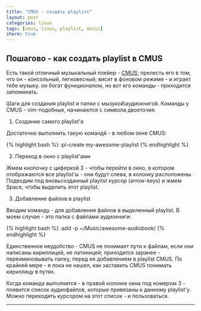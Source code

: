 ```yaml
---
title: "CMUS - создать playlist"
layout: post
categories: linux
tags: [cmus, linux, playlist, music]
share: true
---
```


## Пошагово - как создать playlist в CMUS

Есть такой отличный музыкальный плейер - [CMUS][1]; прелесть его в том, что он - консольный, легковесный; висит в фоновом режиме - и играет тебе музыку. он богат функционалом, но вот его команды - приходится запоминать.

Шаги для создания playlist и папки с мызукой\аудиокнигой. Команды у CMUS - vim-подобные, начинаются с символа двоеточия.

1. Создание самого playlist'а

Достаточно выполнить такую командй - в любом окне CMUS:

{% highlight bash %}
:pl-create my-awesome-playlist
{% endhighlight %}

2. Переход в окно с playlist'ами

Жмем кнопочку с циферкой 3 - чтобы перейти в окно, в котором отображаются все playlist'ы - они будут слева, в колонку расположены. Подводим под вновьсозданный playlist курсор (arrow-keys) и жмем Space, чтобы выделить этот playlist.

3. Добавление файлов в playlist

Вводим команду - для добавления файлов в выделенный playlist. В моем случае - это папка с файлами аудиокниги:

{% highlight bash %}
:add -p ~/Music/awesome-audiobook/
{% endhighlight %}

Единственное неудобство - CMUS не понимает пути к файлам, если они написаны кириллицей, не латиницей; приходится заранее - переименовывать папку, перед ее добавлением в playlist CMUS. По крайней мере - я пока не нашел, как заставить CMUS понимать кириллицу в путях.

Когда команда выполнится - в правой колонке окна под номером 3 - появится список аудиофайлов, которые привязаны к данному playlist'у. Можно переходить курсором на этот список - и пользоваться.

***
[1]: https://cmus.github.io/ "Console music player for Unix-like operating systems"
